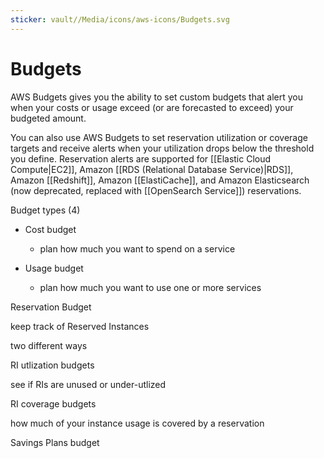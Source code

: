```yaml
---
sticker: vault//Media/icons/aws-icons/Budgets.svg
---
```


# Budgets
AWS Budgets gives you the ability to set custom budgets that alert you when your costs or usage exceed (or are forecasted to exceed) your budgeted amount.

You can also use AWS Budgets to set reservation utilization or coverage targets and receive alerts when your utilization drops below the threshold you define. Reservation alerts are supported for [[Elastic Cloud Compute|EC2]], Amazon [[RDS (Relational Database Service)|RDS]], Amazon [[Redshift]], Amazon [[ElastiCache]], and Amazon Elasticsearch (now deprecated, replaced with [[OpenSearch Service]]) reservations.

Budget types (4)

- Cost budget
	- plan how much you want to spend on a service

- Usage budget
	- plan how much you want to use one or more services

Reservation Budget

keep track of Reserved Instances 

two different ways

RI utlization budgets

see if RIs are unused or under-utlized

RI coverage budgets

how much of your instance usage is covered by a reservation

Savings Plans budget